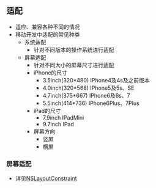 ## 适配
- 适应、兼容各种不同的情况
- 移动开发中适配的常见种类
    - 系统适配
        - 针对不同版本的操作系统进行适配
    - 屏幕适配
        - 针对不同大小的屏幕尺寸进行适配
        - iPhone的尺寸
            - 3.5inch(320*480)   IPhone4及4s及之前版本
            - 4.0inch(320*568)   IPhone5及5s、SE
            - 4.7inch(375*667)   IPhone6及6s、7
            - 5.5inch(414*736)   IPhone6Plus、7Plus
        - iPad的尺寸
            - 7.9inch   IPadMini
            - 9.7inch   IPad
        - 屏幕方向
            - 竖屏
            - 横屏


### 屏幕适配
* 详见[NSLayoutConstraint](../../UIKit-View/nslayoutconstraint/index.html)
